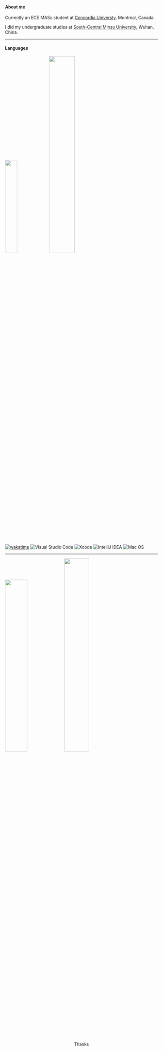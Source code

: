 
#### About me
Currently an ECE MASc student at [Concordia Universty](https://www.concordia.ca/), Montreal, Canada.

I did my undergraduate studies at [South-Central Minzu University](https://www.scuec.edu.cn/), Wuhan, China.

----

#### Languages

<p align="left">
  <img width="28%" src="https://github-readme-stats.vercel.app/api/top-langs/?username=youyinnn&hide=HTML&langs_count=8&layout=compact&theme=dracula">
  <img width="40.7%" src="https://github-readme-stats.vercel.app/api/wakatime?username=youyinnn&theme=dracula&langs_count=10&hide=other&layout=compact&custom_title=Wakatime%20since%20DEC/9/2021">
</p>

<!-- ![Java](https://img.shields.io/badge/-java-black?style=flat-square&logo=java)
![JavaScript](https://img.shields.io/badge/-JavaScript-black?style=flat-square&logo=javascript)
![Nodejs](https://img.shields.io/badge/-Nodejs-black?style=flat-square&logo=Node.js)
![Python](https://img.shields.io/badge/-Python-black?style=flat-square&logo=Python)
![Latex](https://img.shields.io/badge/-Latex-black?style=flat-square&logo=overleaf)

![HTML5](https://img.shields.io/badge/-HTML5-black?style=flat-square&logo=html5&logoColor=white)
![CSS3](https://img.shields.io/badge/-CSS3-black?style=flat-square&logo=css3)
![Bootstrap](https://img.shields.io/badge/-Bootstrap-563D7C?style=flat-square&logo=bootstrap) -->


<!--START_SECTION:waka-->

<!--END_SECTION:waka-->

[![wakatime](https://wakatime.com/badge/user/71877d58-88ba-4a68-934f-ddcc654b5da0.svg)](https://wakatime.com/@71877d58-88ba-4a68-934f-ddcc654b5da0)
![Visual Studio Code](https://img.shields.io/badge/Visual%20Studio%20Code-0078d7.svg?style=flat-square&logo=visual-studio-code&logoColor=white)
![Xcode](https://img.shields.io/badge/Xcode-007ACC?style=flat-square&logo=Xcode&logoColor=white)
![IntelliJ IDEA](https://img.shields.io/badge/IntelliJIDEA-000000.svg?style=flat-square&logo=intellij-idea&logoColor=white)
![Mac OS](https://img.shields.io/badge/mac%20os-000000?style=flat-square&logo=macos&logoColor=F0F0F0)


----

<!-- https://github.com/anuraghazra/github-readme-stats/issues/2149 -->
<p align="left">
  <img width="38%" src="https://github-readme-stats.vercel.app/api?username=youyinnn&include_all_commits=true&count_private=true&show_icons=true&theme=dark" />
  <img width="40.3%" src="https://github-readme-streak-stats.herokuapp.com/?user=youyinnn&theme=dark&hide_border=true" />
</p>
<!-- <p align="left"><img src="https://github-readme-stats.vercel.app/api?username=youyinnn&show_icons=true&theme=panda"></p> -->


<p align="center">Thanks</p>
 
